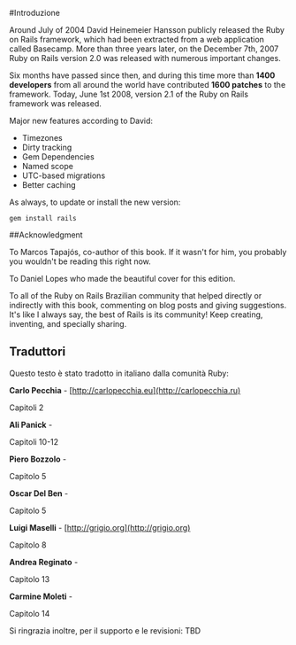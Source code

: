 #Introduzione

Around July of 2004 David Heinemeier Hansson publicly released the Ruby on Rails framework, which had been extracted from a web application called Basecamp. More than three years later, on the December 7th, 2007 Ruby on Rails version 2.0 was released with numerous important changes.

Six months have passed since then, and during this time more than **1400 developers** from all around the world have contributed  **1600 patches** to the framework. Today, June 1st 2008, version 2.1 of the Ruby on Rails framework was released.

Major new features according to David:

* Timezones
* Dirty tracking
* Gem Dependencies
* Named scope
* UTC-based migrations
* Better caching

As always, to update or install the new version:

	gem install rails

##Acknowledgment

To Marcos Tapajós, co-author of this book. If it wasn't for him, you probably you wouldn't be reading this right now.

To Daniel Lopes who made the beautiful cover for this edition.

To all of the Ruby on Rails Brazilian community that helped directly or indirectly with this book, commenting on blog posts and giving suggestions. It's like I always say, the best of Rails is its community! Keep creating, inventing, and specially sharing.

## Traduttori

Questo testo è stato tradotto in italiano dalla comunità Ruby:

**Carlo Pecchia** - [http://carlopecchia.eu](http://carlopecchia.ru)

Capitoli 2

**Ali Panick** - []()

Capitoli 10-12

**Piero Bozzolo** - []()

Capitolo 5

**Oscar Del Ben** - []()

Capitolo 5

**Luigi Maselli** - [http://grigio.org](http://grigio.org)

Capitolo 8

**Andrea Reginato** - []()

Capitolo 13

**Carmine Moleti** - []()

Capitolo 14

Si ringrazia inoltre, per il supporto e le revisioni: TBD
